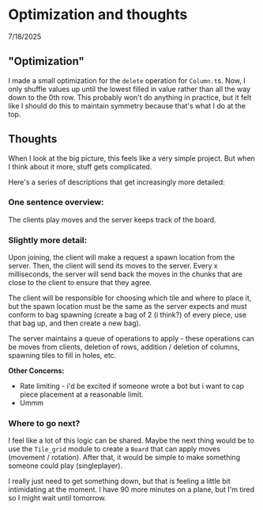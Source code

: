 # Optimization and thoughts

7/18/2025


## "Optimization"

I made a small optimization for the `delete` operation for `Column.t`s. Now, I only
shuffle values up until the lowest filled in value rather than all the way down to the
0th row. This probably won't do anything in practice, but it felt like I should do this
to maintain symmetry because that's what I do at the top.

## Thoughts

When I look at the big picture, this feels like a very simple project. But when I think
about it more, stuff gets complicated.

Here's a series of descriptions that get increasingly more detailed:

### One sentence overview:

The clients play moves and the server keeps track of the board.

### Slightly more detail:

Upon joining, the client will make a request a spawn location from the server. Then, the
client will send its moves to the server. Every x milliseconds, the server will send back
the moves in the chunks that are close to the client to ensure that they agree.

The client will be responsible for choosing which tile and where to place it, but the
spawn location must be the same as the server expects and must conform to bag spawning
(create a bag of 2 (i think?) of every piece, use that bag up, and then create a new bag).

The server maintains a queue of operations to apply - these operations can be moves from
clients, deletion of rows, addition / deletion of columns, spawning tiles to fill in
holes, etc.

**Other Concerns:**

* Rate limiting - i'd be excited if someone wrote a bot but i want to cap piece placement
  at a reasonable limit.
* Ummm

### Where to go next?

I feel like a lot of this logic can be shared. Maybe the next thing would be to use the
`Tile_grid` module to create a `Board` that can apply moves (movement / rotation).
After that, it would be simple to make something someone could play (singleplayer).

I really just need to get something down, but that is feeling a little bit intimidating
at the moment. I have 90 more minutes on a plane, but I'm tired so I might wait until
tomorrow.
